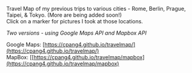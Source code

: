 Travel Map of my previous trips to various cities - Rome, Berlin, Prague, Taipei, & Tokyo. (More are being added soon!)   
Click on a marker for pictures I took at those locations.   

_Two versions - using Google Maps API and Mapbox API_   

Google Maps: [https://cpang4.github.io/travelmap/](https://cpang4.github.io/travelmap/)   
MapBox: [[https://cpang4.github.io/travelmap/mapbox](https://cpang4.github.io/travelmap/mapbox)
